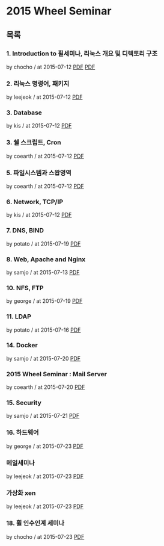 # 2015 Wheel Seminar

## 목록

### 1. Introduction to 휠세미나, 리눅스 개요 및 디렉토리 구조

by chocho / at 2015-07-12
[PDF](https://home.cdn.sparcs.org/seminars/chocho-20150712-0.pptx)
[PDF](https://home.cdn.sparcs.org/seminars/chocho-20150712-1.pdf)

### 2. 리눅스 명령어, 패키지

by leejeok / at 2015-07-12
[PDF](https://home.cdn.sparcs.org/seminars/leejeok-20150712-0.pptx)

### 3. Database

by kis / at 2015-07-12
[PDF](https://home.cdn.sparcs.org/seminars/kis-20150712-0.pptx)

### 3. 쉘 스크립트, Cron

by coearth / at 2015-07-12
[PDF](https://home.cdn.sparcs.org/seminars/coearth-20150712-0.pptx)

### 5. 파일시스템과 스왑영역

by coearth / at 2015-07-12
[PDF](https://home.cdn.sparcs.org/seminars/coearth-20150712_1-0.pptx)

### 6. Network, TCP/IP

by kis / at 2015-07-12
[PDF](https://home.cdn.sparcs.org/seminars/kis-20150712_1-0.pptx)

### 7. DNS, BIND

by potato / at 2015-07-19
[PDF](https://home.cdn.sparcs.org/seminars/potato-20150719-0.pdf)

### 8. Web, Apache and Nginx

by samjo / at 2015-07-13
[PDF](https://home.cdn.sparcs.org/seminars/samjo-20150714-0.pdf)

### 10. NFS, FTP

by george / at 2015-07-19
[PDF](https://home.cdn.sparcs.org/seminars/george-20150719-0.pptx)

### 11. LDAP

by potato / at 2015-07-16
[PDF](https://home.cdn.sparcs.org/seminars/potato-20150719_1-0.pdf)

### 14. Docker

by samjo / at 2015-07-20
[PDF](https://home.cdn.sparcs.org/seminars/samjo-20150721-0.pdf)

### 2015 Wheel Seminar : Mail Server

by coearth / at 2015-07-20
[PDF](https://home.cdn.sparcs.org/seminars/coearth-20150720-0.pptx)

### 15. Security

by samjo / at 2015-07-21
[PDF](https://home.cdn.sparcs.org/seminars/samjo-20150721_1-0.pdf)

### 16. 하드웨어

by george / at 2015-07-23
[PDF](https://home.cdn.sparcs.org/seminars/george-20150723-0.pptx)

### 메일세미나

by leejeok / at 2015-07-23
[PDF](https://home.cdn.sparcs.org/seminars/leejeok-20150723-0.pptx)

### 가상화 xen

by leejeok / at 2015-07-23
[PDF](https://home.cdn.sparcs.org/seminars/leejeok-20150723_1-0.pptx)

### 18. 휠 인수인계 세미나

by chocho / at 2015-07-23
[PDF](https://home.cdn.sparcs.org/seminars/chocho-20150723-0.pdf)
